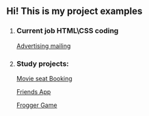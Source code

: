 ## Hi! This is my project examples

1. ### Current job HTML\CSS coding

    [Advertising mailing](https://evgeniy241984.github.io/advertising_mailings/) 


2. ### Study projects: 
    
    [Movie seat Booking](https://evgeniy241984.github.io/movie-seat-booking/) 
   
   
    [Friends App](https://evgeniy241984.github.io/friends_app/) 

   
    [Frogger Game](https://evgeniy241984.github.io/frogger-game/) 




 